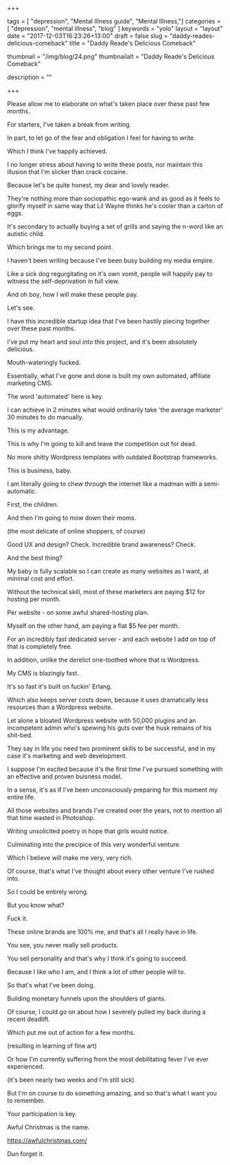 +++

tags = [ "depression", "Mental Illness guide", "Mental Illness,"]
categories = [ "depression", "mental illness", "blog" ]
keywords = "yolo" 
layout = "layout"
date = "2017-12-03T16:23:26+13:00"
draft = false
slug = "daddy-reades-delicious-comeback"
title = "Daddy Reade's Delicious Comeback"

thumbnail = "/img/blog/24.png"
thumbnailalt = "Daddy Reade's Delicious Comeback"

description = ""

+++

Please allow me to elaborate on what's taken place over these past few months.

For starters, I've taken a break from writing.

In part, to let go of the fear and obligation I feel for having to write.

Which I think I've happily achieved.

I no longer stress about having to write these posts, nor maintain this illusion that I'm slicker than crack cocaine. 

Because let's be quite honest, my dear and lovely reader. 

They're nothing more than sociopathic ego-wank and as good as it feels to glorify myself in same way that Lil Wayne thinks he's cooler than a carton of eggs. 

It's secondary to actually buying a set of grills and saying the n-word like an autistic child. 

Which brings me to my second point.

I haven't been writing because I've been busy building my media empire. 

Like a sick dog regurgitating on it's own vomit, people will happily pay to witness the self-deprivation in full view. 

And oh boy, how I will make these people pay. 

Let's see. 

I have this incredible startup idea that I've been hastily piecing together over these past months. 

I've put my heart and soul into this project, and it's been absolutely delicious.

Mouth-wateringly fucked. 

Essentially, what I've gone and done is built my own automated, affiliate marketing CMS.

The word 'automated' here is key. 

I can achieve in 2 minutes what would ordinarily take 'the average marketer' 30 minutes to do manually. 

This is my advantage. 

This is why I'm going to kill and leave the competition out for dead. 

No more shitty Wordpress templates with outdated Bootstrap frameworks. 

This is business, baby. 

I am literally going to chew through the internet like a madman with a semi-automatic. 

First, the children.

And then I'm going to mow down their moms.

(the most delicate of online shoppers, of course)

Good UX and design? Check. Incredible brand awareness? Check.

And the best thing?

My baby is fully scalable so I can create as many websites as I want, at minimal cost and effort.

Without the technical skill, most of these marketers are paying $12 for hosting per month. 

Per website - on some awful shared-hosting plan. 

Myself on the other hand, am paying a flat $5 fee per month.

For an incredibly fast dedicated server - and each website I add on top of that is completely free. 

In addition, unlike the derelict one-toothed whore that is Wordpress.

My CMS is blazingly fast. 

It's so fast it's built on fuckin' Erlang.

Which also keeps server costs down, because it uses dramatically less resources than a Wordpress website.

Let alone a bloated Wordpress website with 50,000 plugins and an incompetent admin who's spewing his guts over the husk remains of his shit-bed. 

They say in life you need two prominent skills to be successful, and in my case it's marketing and web development. 

I suppose I'm excited because it's the first time I've pursued something with an effective and proven buisness model. 

In a sense, it's as if I've been unconsciously preparing for this moment my entire life.

All those websites and brands I've created over the years, not to mention all that time wasted in Photoshop.

Writing unsolicited poetry in hope that girls would notice.

Culminating into the precipice of this very wonderful venture.

Which I believe will make me very, very rich.

Of course, that's what I've thought about every other venture I've rushed into. 

So I could be entirely wrong. 

But you know what?

Fuck it. 

These online brands are 100% me, and that's all I really have in life. 

You see, you never really sell products. 

You sell personality and that's why I think it's going to succeed. 

Because I like who I am, and I think a lot of other people will to. 

So that's what I've been doing. 

Building monetary funnels upon the shoulders of giants. 

Of course, I could go on about how I severely pulled my back during a recent deadlift.

Which put me out of action for a few months. 

(resulting in learning of fine art)

Or how I'm currently suffering from the most debilitating fever I've ever experienced.

(it's been nearly two weeks and I'm still sick)

But I'm on course to do something amazing, and so that's what I want you to remember. 

Your participation is key. 

Awful Christmas is the name.

https://awfulchristmas.com/

Dun forget it. 